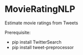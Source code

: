 # MovieRatingNLP
Estimate movie ratings from Tweets

Prerequisite:
- pip install TwitterSearch
- pip install tweet-preprocessor